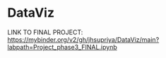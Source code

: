 # DataViz
LINK TO FINAL PROJECT:
https://mybinder.org/v2/gh/jhsupriya/DataViz/main?labpath=Project_phase3_FINAL.ipynb
